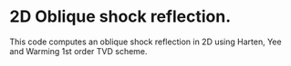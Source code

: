 # 2D Oblique shock reflection.
This code computes an oblique shock reflection in 2D using Harten, Yee and Warming 1st order TVD scheme.
